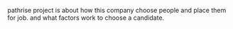 pathrise project is about how this company choose people and place them for job. and what factors work to choose a candidate.
